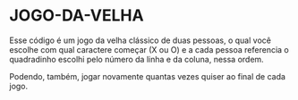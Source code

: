 # JOGO-DA-VELHA
<p>Esse código é um jogo da velha clássico de duas pessoas, o qual você escolhe com qual caractere começar (X ou O) e a cada pessoa referencia o quadradinho escolhi pelo número da linha e da coluna, nessa ordem.<p>
<p>Podendo, também, jogar novamente quantas vezes quiser ao final de cada jogo.<p>

